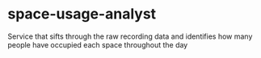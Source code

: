# space-usage-analyst
Service that sifts through the raw recording data and identifies how many people have occupied each space throughout the day

